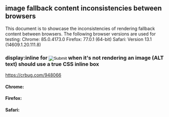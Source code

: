## image fallback content inconsistencies between browsers

This document is to showcase the inconsistencies of rendering fallback content between browsers.
The following browser versions are used for testing:
Chrome: 85.0.4173.0
Firefox: 77.0.1 (64-bit)
Safari: Version 13.1 (14609.1.20.111.8)


### display:inline for <input type=image> when it's not rendering an image (ALT text) should use a true CSS inline box

https://crbug.com/948066

#### Chrome:

#### Firefox:


#### Safari:
